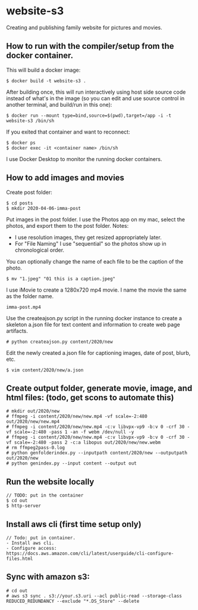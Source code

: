 # website-s3
Creating and publishing family website for pictures and movies.

## How to run with the compiler/setup from the docker container.

This will build a docker image:

    $ docker build -t website-s3 .

After building once, this will run interactively using host side source code
instead of what's in the image (so you can edit and use source control in
another terminal, and build/run in this one):

    $ docker run --mount type=bind,source=$(pwd),target=/app -i -t website-s3 /bin/sh

If you exited that container and want to reconnect:

    $ docker ps
    $ docker exec -it <container name> /bin/sh

I use Docker Desktop to monitor the running docker containers.

## How to add images and movies

Create post folder:

    $ cd posts
    $ mkdir 2020-04-06-imma-post

Put images in the post folder. I use the Photos app on my mac, select the photos, and export them to the post folder. Notes:
* I use resolution images, they get resized appropriately later.
* For "File Naming" I use "sequential" so the photos show up in chronological order.

You can optionally change the name of each file to be the caption of the photo.

    $ mv "1.jpeg" "01 this is a caption.jpeg"

I use iMovie to create a 1280x720 mp4 movie. I name the movie the same as the folder name.

    imma-post.mp4

Use the createajson.py script in the running docker instance to create a skeleton a.json file for text content and information to create web page artifacts.

    # python createajson.py content/2020/new

Edit the newly created a.json file for captioning images, date of post, blurb, etc.

    $ vim content/2020/new/a.json

## Create output folder, generate movie, image, and html files: (todo, get scons to automate this)

    # mkdir out/2020/new
    # ffmpeg -i content/2020/new/new.mp4 -vf scale=-2:480 out/2020/new/new.mp4
    # ffmpeg -i content/2020/new/new.mp4 -c:v libvpx-vp9 -b:v 0 -crf 30 -vf scale=-2:480 -pass 1 -an -f webm /dev/null -y
    # ffmpeg -i content/2020/new/new.mp4 -c:v libvpx-vp9 -b:v 0 -crf 30 -vf scale=-2:480 -pass 2 -c:a libopus out/2020/new/new.webm
    # rm ffmpeg2pass-0.log
    # python genfolderindex.py --inputpath content/2020/new --outputpath out/2020/new
    # python genindex.py --input content --output out

## Run the website locally

    // TODO: put in the container
    $ cd out
    $ http-server

## Install aws cli (first time setup only)

    // Todo: put in container.
    - Install aws cli.
    - Configure access: https://docs.aws.amazon.com/cli/latest/userguide/cli-configure-files.html

## Sync with amazon s3:

    # cd out
    # aws s3 sync . s3://your.s3.uri --acl public-read --storage-class REDUCED_REDUNDANCY --exclude "*.DS_Store" --delete

